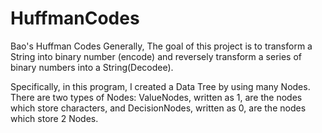 # HuffmanCodes
Bao's Huffman Codes
Generally, The goal of this project is to transform a String into binary number (encode) and reversely transform a series of 
binary numbers into a String(Decodee).

Specifically, in this program, I created a Data Tree by using many Nodes. There are two types of Nodes: ValueNodes, written as
1, are the nodes which store characters, and DecisionNodes, written as 0, are the nodes which store 2 Nodes.  



